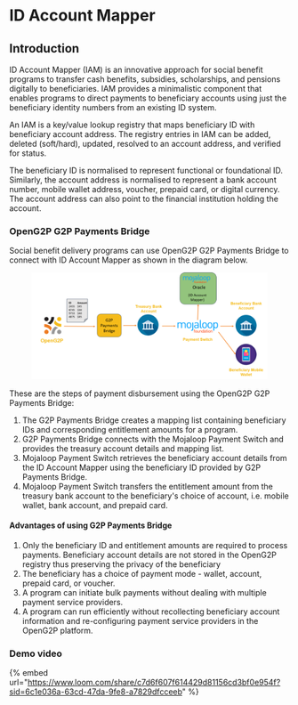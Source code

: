 # ID Account Mapper

## Introduction

ID Account Mapper (IAM) is an innovative approach for social benefit programs to transfer cash benefits, subsidies, scholarships, and pensions digitally to beneficiaries. IAM provides a minimalistic component that enables programs to direct payments to beneficiary accounts using just the beneficiary identity numbers from an existing ID system.

An IAM is a key/value lookup registry that maps beneficiary ID with beneficiary account address. The registry entries in IAM can be added, deleted (soft/hard), updated, resolved to an account address, and verified for status.

The beneficiary ID is normalised to represent functional or foundational ID. Similarly, the account address is normalised to represent a bank account number, mobile wallet address, voucher, prepaid card, or digital currency. The account address can also point to the financial institution holding the account.

### OpenG2P G2P Payments Bridge

Social benefit delivery programs can use OpenG2P G2P Payments Bridge to connect with ID Account Mapper as shown in the diagram below.

<figure><img src="../.gitbook/assets/id-account-mapper (2).png" alt=""><figcaption></figcaption></figure>

These are the steps of payment disbursement using the OpenG2P G2P Payments Bridge:

1. The G2P Payments Bridge creates a mapping list containing beneficiary IDs and corresponding entitlement amounts for a program.
2. G2P Payments Bridge connects with the Mojaloop Payment Switch and provides the treasury account details and mapping list.
3. Mojaloop Payment Switch retrieves the beneficiary account details from the ID Account Mapper using the beneficiary ID provided by G2P Payments Bridge.
4. Mojaloop Payment Switch transfers the entitlement amount from the treasury bank account to the beneficiary's choice of account, i.e. mobile wallet, bank account, and prepaid card.

#### Advantages of using G2P Payments Bridge

1. Only the beneficiary ID and entitlement amounts are required to process payments. Beneficiary account details are not stored in the OpenG2P registry thus preserving the privacy of the beneficiary
2. The beneficiary has a choice of payment mode - wallet, account, prepaid card, or voucher.
3. A program can initiate bulk payments without dealing with multiple payment service providers.
4. A program can run efficiently without recollecting beneficiary account information and re-configuring payment service providers in the OpenG2P platform.

### Demo video

{% embed url="https://www.loom.com/share/c7d6f607f614429d81156cd3bf0e954f?sid=6c1e036a-63cd-47da-9fe8-a7829dfcceeb" %}
